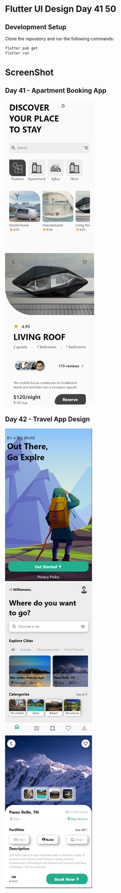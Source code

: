 # Flutter UI Design Day 41 50

## Development Setup
Clone the repository and run the following commands:
```
flutter pub get
flutter run
```

# ScreenShot


## Day 41 - Apartment Booking App
<img src="screenshot/day41/1.jpg" height="500em"/> <img src="screenshot/day41/2.jpg" height="500em"/>

## Day 42 - Travel App Design
<img src="screenshot/day42/1.jpg" height="500em"/> <img src="screenshot/day42/2.jpg" height="500em"/> <img src="screenshot/day42/3..jpg" height="500em"/>
